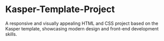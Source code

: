 # Kasper-Template-Project
A responsive and visually appealing HTML and CSS project based on the Kasper template, showcasing modern design and front-end development skills.
